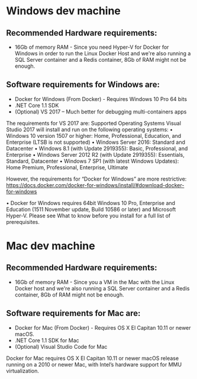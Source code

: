 # Windows dev machine

## Recommended Hardware requirements:
- 16Gb of memory RAM - Since you need Hyper-V for Docker for Windows in order to run the Linux Docker Host and we're also running a SQL Server container and a Redis container, 8Gb of RAM might not be enough.

## Software requirements for Windows are:
-	Docker for Windows  (From Docker) - Requires Windows 10 Pro 64 bits
-	.NET Core 1.1 SDK
-	(Optional) VS 2017 – Much better for debugging multi-containers apps

The requirements for VS 2017 are:
Supported Operating Systems	Visual Studio 2017 will install and run on the following operating systems:
•	Windows 10 version 1507 or higher: Home, Professional, Education, and Enterprise (LTSB is not supported)
•	Windows Server 2016: Standard and Datacenter
•	Windows 8.1 (with Update 2919355): Basic, Professional, and Enterprise
•	Windows Server 2012 R2 (with Update 2919355): Essentials, Standard, Datacenter
•	Windows 7 SP1 (with latest Windows Updates): Home Premium, Professional, Enterprise, Ultimate

However, the requirements for “Docker for Windows” are more restrictive:
https://docs.docker.com/docker-for-windows/install/#download-docker-for-windows 

•	Docker for Windows requires 64bit Windows 10 Pro, Enterprise and Education (1511 November update, Build 10586 or later) and Microsoft Hyper-V. Please see What to know before you install for a full list of prerequisites.



# Mac dev machine

## Recommended Hardware requirements:
- 16Gb of memory RAM - Since you a VM in the Mac with the Linux Docker host and we're also running a SQL Server container and a Redis container, 8Gb of RAM might not be enough.

## Software requirements for Mac are:
-	Docker for Mac (From Docker) - Requires OS X El Capitan 10.11 or newer macOS.
-	.NET Core 1.1 SDK for Mac
-	(Optional) Visual Studio Code for Mac

Docker for Mac requires OS X El Capitan 10.11 or newer macOS release running on a 2010 or newer Mac, with Intel’s hardware support for MMU virtualization.